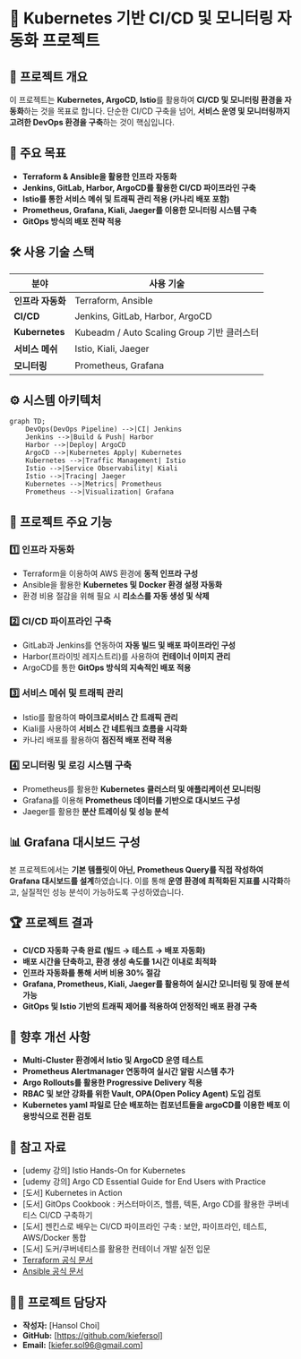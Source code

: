 # 📌 Kubernetes 기반 CI/CD 및 모니터링 자동화 프로젝트

## 📝 프로젝트 개요
이 프로젝트는 **Kubernetes, ArgoCD, Istio**를 활용하여 **CI/CD 및 모니터링 환경을 자동화**하는 것을 목표로 합니다. 단순한 CI/CD 구축을 넘어, **서비스 운영 및 모니터링까지 고려한 DevOps 환경을 구축**하는 것이 핵심입니다.

## 🎯 주요 목표
- **Terraform & Ansible을 활용한 인프라 자동화**
- **Jenkins, GitLab, Harbor, ArgoCD를 활용한 CI/CD 파이프라인 구축**
- **Istio를 통한 서비스 메쉬 및 트래픽 관리 적용 (카나리 배포 포함)**
- **Prometheus, Grafana, Kiali, Jaeger를 이용한 모니터링 시스템 구축**
- **GitOps 방식의 배포 전략 적용**

## 🛠 사용 기술 스택
| 분야 | 사용 기술 |
|------|-----------|
| **인프라 자동화** | Terraform, Ansible |
| **CI/CD** | Jenkins, GitLab, Harbor, ArgoCD |
| **Kubernetes** | Kubeadm / Auto Scaling Group 기반 클러스터 |
| **서비스 메쉬** | Istio, Kiali, Jaeger |
| **모니터링** | Prometheus, Grafana |

## ⚙️ 시스템 아키텍처
```mermaid
graph TD;
    DevOps(DevOps Pipeline) -->|CI| Jenkins
    Jenkins -->|Build & Push| Harbor
    Harbor -->|Deploy| ArgoCD
    ArgoCD -->|Kubernetes Apply| Kubernetes
    Kubernetes -->|Traffic Management| Istio
    Istio -->|Service Observability| Kiali
    Istio -->|Tracing| Jaeger
    Kubernetes -->|Metrics| Prometheus
    Prometheus -->|Visualization| Grafana
```

## 🚀 프로젝트 주요 기능
### 1️⃣ 인프라 자동화
- Terraform을 이용하여 AWS 환경에 **동적 인프라 구성**
- Ansible을 활용한 **Kubernetes 및 Docker 환경 설정 자동화**
- 환경 비용 절감을 위해 필요 시 **리소스를 자동 생성 및 삭제**

### 2️⃣ CI/CD 파이프라인 구축
- GitLab과 Jenkins를 연동하여 **자동 빌드 및 배포 파이프라인 구성**
- Harbor(프라이빗 레지스트리)를 사용하여 **컨테이너 이미지 관리**
- ArgoCD를 통한 **GitOps 방식의 지속적인 배포 적용**

### 3️⃣ 서비스 메쉬 및 트래픽 관리
- Istio를 활용하여 **마이크로서비스 간 트래픽 관리**
- Kiali를 사용하여 **서비스 간 네트워크 흐름을 시각화**
- 카나리 배포를 활용하여 **점진적 배포 전략 적용**

### 4️⃣ 모니터링 및 로깅 시스템 구축
- Prometheus를 활용한 **Kubernetes 클러스터 및 애플리케이션 모니터링**
- Grafana를 이용해 **Prometheus 데이터를 기반으로 대시보드 구성**
- Jaeger를 활용한 **분산 트레이싱 및 성능 분석**

## 📊 Grafana 대시보드 구성
본 프로젝트에서는 **기본 템플릿이 아닌, Prometheus Query를 직접 작성하여 Grafana 대시보드를 설계**하였습니다. 이를 통해 **운영 환경에 최적화된 지표를 시각화**하고, 실질적인 성능 분석이 가능하도록 구성하였습니다.

## 🏆 프로젝트 결과
- **CI/CD 자동화 구축 완료 (빌드 → 테스트 → 배포 자동화)**
- **배포 시간을 단축하고, 환경 생성 속도를 1시간 이내로 최적화**
- **인프라 자동화를 통해 서버 비용 30% 절감**
- **Grafana, Prometheus, Kiali, Jaeger를 활용하여 실시간 모니터링 및 장애 분석 가능**
- **GitOps 및 Istio 기반의 트래픽 제어를 적용하여 안정적인 배포 환경 구축**

## 📌 향후 개선 사항
- **Multi-Cluster 환경에서 Istio 및 ArgoCD 운영 테스트**
- **Prometheus Alertmanager 연동하여 실시간 알람 시스템 추가**
- **Argo Rollouts를 활용한 Progressive Delivery 적용**
- **RBAC 및 보안 강화를 위한 Vault, OPA(Open Policy Agent) 도입 검토**
- **Kubernetes yaml 파일로 단순 배포하는 컴포넌트들을 argoCD를 이용한 배포 이용방식으로 전환 검토**

## 📖 참고 자료
- [udemy 강의] Istio Hands-On for Kubernetes
- [udemy 강의] Argo CD Essential Guide for End Users with Practice
- [도서] Kubernetes in Action
- [도서] GitOps Cookbook : 커스터마이즈, 헬름, 텍톤, Argo CD를 활용한 쿠버네티스 CI/CD 구축하기
- [도서] 젠킨스로 배우는 CI/CD 파이프라인 구축 : 보안, 파이프라인, 테스트, AWS/Docker 통합
- [도서] 도커/쿠버네티스를 활용한 컨테이너 개발 실전 입문
- [Terraform 공식 문서](https://developer.hashicorp.com/terraform/docs)
- [Ansible 공식 문서](https://docs.ansible.com/)

## 👨‍💻 프로젝트 담당자
- **작성자:** [Hansol Choi]
- **GitHub:** [https://github.com/kiefersol]
- **Email:** [kiefer.sol96@gmail.com]
